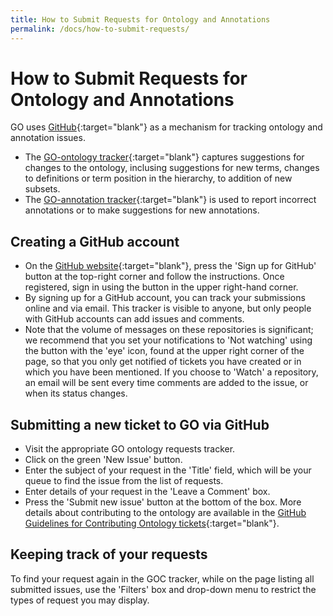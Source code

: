 ```yaml
---
title: How to Submit Requests for Ontology and Annotations
permalink: /docs/how-to-submit-requests/
---
```


# How to Submit Requests for Ontology and Annotations

GO uses [GitHub](https://github.com/){:target="blank"} as a mechanism for tracking ontology and annotation issues.
+ The [GO-ontology tracker](https://github.com/geneontology/go-ontology/issues){:target="blank"} captures suggestions for changes to the ontology, inclusing suggestions for new terms, changes to definitions or term position in the hierarchy, to addition of new subsets. 
+ The [GO-annotation tracker](https://github.com/geneontology/go-annotation){:target="blank"} is used to report incorrect annotations or to make suggestions for new annotations. 
 
## Creating a GitHub account

+ On the [GitHub website](https://github.com/){:target="blank"}, press the 'Sign up for GitHub' button at the top-right corner and follow  the instructions. Once registered, sign in using the button in the upper right-hand corner. 
+ By signing up for a GitHub account, you can track your submissions online and via email. This tracker is visible to anyone, but only people with GitHub accounts can add issues and comments. 
+ Note that the volume of messages on these repositories is significant; we recommend that you set your notifications to 'Not watching' using the button with the 'eye' icon, found at the upper right corner of the page, so that you only get notified of tickets you have created or in which you have been mentioned. If you choose to 'Watch' a repository, an email will be sent every time comments are added to the issue, or when its status changes.

## Submitting a new ticket to GO via GitHub

+ Visit the appropriate GO ontology requests tracker. 
+ Click on the green 'New Issue' button.
+ Enter the subject of your request in the 'Title' field, which will be your queue to find the issue from the list of requests.
+ Enter details of your request in the 'Leave a Comment' box. 
+ Press the 'Submit new issue' button at the bottom of the box.
More details about contributing to the ontology are available in the [GitHub Guidelines for Contributing Ontology tickets](https://github.com/geneontology/go-ontology/blob/master/CONTRIBUTING.md){:target="blank"}. 

## Keeping track of your requests

To find your request again in the GOC tracker, while on the page listing all submitted issues, use the 'Filters' box and drop-down menu to restrict the types of request you may display.

